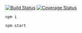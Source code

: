 [![Build Status](https://travis-ci.org/seanyesmunt/universal-js.svg?branch=master)](https://travis-ci.org/seanyesmunt/universal-js)
[![Coverage Status](https://coveralls.io/repos/github/seanyesmunt/universal-js/badge.svg?branch=master)](https://coveralls.io/github/seanyesmunt/universal-js?branch=master)

`npm i`

`npm start`
